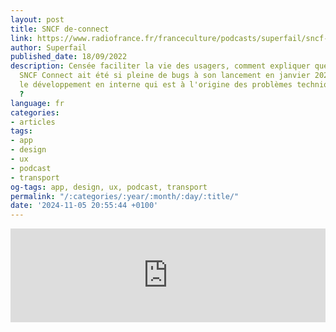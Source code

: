 ```yaml
---
layout: post
title: SNCF de-connect
link: https://www.radiofrance.fr/franceculture/podcasts/superfail/sncf-de-connect-7341235
author: Superfail
published_date: 18/09/2022
description: Censée faciliter la vie des usagers, comment expliquer que l'application
  SNCF Connect ait été si pleine de bugs à son lancement en janvier 2022 ? Est-ce
  le développement en interne qui est à l'origine des problèmes techniques identifiés
  ?
language: fr
categories:
- articles
tags:
- app
- design
- ux
- podcast
- transport
og-tags: app, design, ux, podcast, transport
permalink: "/:categories/:year/:month/:day/:title/"
date: '2024-11-05 20:55:44 +0100'
---
```


<iframe src="https://www.facebook.com/sharer/sharer.php?u=https://www.radiofrance.fr/franceculture/podcasts/superfail/sncf-de-connect-7341235" frameborder="0" width="100%" height="auto"></iframe>